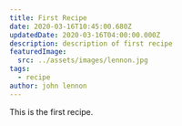 ```yaml
---
title: First Recipe
date: 2020-03-16T10:45:00.680Z
updatedDate: 2020-03-16T04:00:00.000Z
description: description of first recipe
featuredImage:
  src: ../assets/images/lennon.jpg
tags:
  - recipe
author: john lennon
---
```


This is the first recipe.
